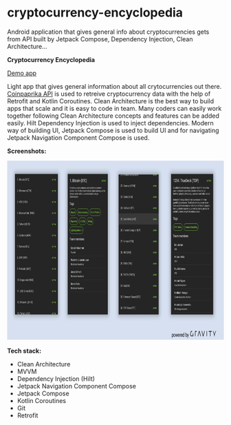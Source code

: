 # cryptocurrency-encyclopedia
Android application that gives general info about cryptocurrencies gets from API built by Jetpack Compose, Dependency Injection, Clean Architecture... 

**Cryptocurrency Encyclopedia**

<a href="https://github.com/raheemadamboev/cryptocurrency-encyclopedia/blob/master/app-debug.apk">Demo app</a>

Light app that gives general information about all crytocurrencies out there. <a href="https://api.coinpaprika.com/">Coinpaprika API</a> is used to retreive cryptocurrency data with the help of Retrofit and Kotlin Coroutines. Clean Architecture is the best way to build apps that scale and it is easy to code in team. Many coders can easily work together following Clean Architecture concepts and features can be added easily. Hilt Dependency Injection is used to inject dependencies. Modern way of building UI, Jetpack Compose is used to build UI and for navigating Jetpack Navigation Component Compose is used.

**Screenshots:**

<img src="https://github.com/raheemadamboev/cryptocurrency-encyclopedia/blob/master/Cryptocurrency%20Encyclopedia.jpg" alt="Italian Trulli" width="869" height="416">

**Tech stack:**

- Clean Architecture
- MVVM
- Dependency Injection (Hilt)
- Jetpack Navigation Component Compose
- Jetpack Compose
- Kotlin Coroutines
- Git
- Retrofit
